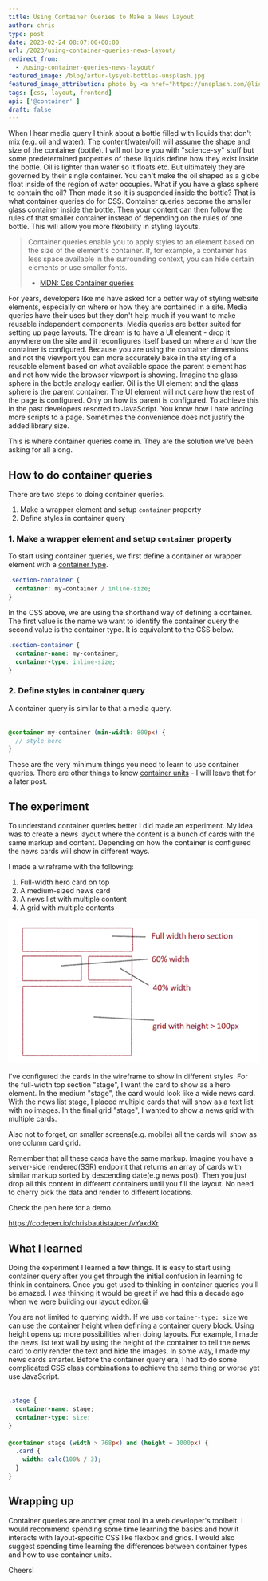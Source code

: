 ```yaml
---
title: Using Container Queries to Make a News Layout
author: chris
type: post
date: 2023-02-24 08:07:00+00:00
url: /2023/using-container-queries-news-layout/
redirect_from: 
  - /using-container-queries-news-layout/
featured_image: /blog/artur-lysyuk-bottles-unsplash.jpg
featured_image_attribution: photo by <a href="https://unsplash.com/@lisukartur">Artur Lysyuk/a>  
tags: [css, layout, frontend]
api: ['@container' ]
draft: false
---
```


When I hear media query I think about a bottle filled with liquids that don't mix (e.g. oil and water). The content(water/oil) will assume the shape and size of the container (bottle). I will not bore you with "science-sy" stuff but some predetermined properties of these liquids define how they exist inside the bottle. Oil is lighter than water so it floats etc. But ultimately they are governed by their single container. You can't make the oil shaped as a globe float inside of the region of water occupies. What if you have a glass sphere to contain the oil? Then made it so it is suspended inside the bottle? That is what container queries do for CSS. Container queries become the smaller glass container inside the bottle. Then your content can then follow the rules of that smaller container instead of depending on the rules of one bottle. This will allow you more flexibility in styling layouts.  

> Container queries enable you to apply styles to an element based on the size of the element's container. If, for example, a container has less space available in the surrounding context, you can hide certain elements or use smaller fonts. 
> - [MDN: Css Container queries](https://developer.mozilla.org/en-US/docs/Web/CSS/CSS_Container_Queries)

For years, developers like me have asked for a better way of styling website elements, especially on where or how they are contained in a site. Media queries have their uses but they don't help much if you want to make reusable independent components. Media queries are better suited for setting up page layouts. The dream is to have a UI element - drop it anywhere on the site and it reconfigures itself based on where and how the container is configured. Because you are using the container dimensions and not the viewport you can more accurately bake in the styling of a reusable element based on what available space the parent element has and not how wide the browser viewport is showing. Imagine the glass sphere in the bottle analogy earlier. Oil is the UI element and the glass sphere is the parent container. The UI element will not care how the rest of the page is configured. Only on how its parent is configured. To achieve this in the past developers resorted to JavaScript. You know how I hate adding more scripts to a page. Sometimes the convenience does not justify the added library size.  

This is where container queries come in. They are the solution we've been asking for all along. 

## How to do container queries

There are two steps to doing container queries.

1. Make a wrapper element and setup `container` property
2. Define styles in container query 

### 1. Make a wrapper element and setup `container` property

To start using container queries, we first define a container or wrapper element with a [container type](https://developer.mozilla.org/en-US/docs/Web/CSS/container-type). 

```scss
.section-container {
  container: my-container / inline-size;
}
```

In the CSS above, we are using the shorthand way of defining a container. The first value is the name we want to identify the container query the second value is the container type. It is equivalent to the CSS below.

```scss
.section-container {
  container-name: my-container;
  container-type: inline-size;
}
```

### 2. Define styles in container query

A container query is similar to that a media query. 

```scss

@container my-container (min-width: 800px) {
  // style here
}
```

These are the very minimum things you need to learn to use container queries. There are other things to know [container units](https://developer.mozilla.org/en-US/docs/Web/CSS/CSS_Container_Queries#container_query_length_units) - I will leave that for a later post.

## The experiment

To understand container queries better I did made an experiment. My idea was to create a news layout where the content is a bunch of cards with the same markup and content. Depending on how the container is configured the news cards will show in different ways. 

I made a wireframe with the following:

1. Full-width hero card on top
2. A medium-sized news card 
3. A news list with multiple content
4. A grid with multiple contents

<img src="/blog/container-experiment.png" alt="wireframe of news layout">

I've configured the cards in the wireframe to show in different styles. For the full-width top section "stage", I want the card to show as a hero element. In the medium "stage", the card would look like a wide news card. With the news list stage, I placed multiple cards that will show as a text list with no images. In the final grid "stage", I wanted to show a news grid with multiple cards. 

Also not to forget, on smaller screens(e.g. mobile) all the cards will show as one column card grid.

Remember that all these cards have the same markup. Imagine you have a server-side rendered(SSR) endpoint that returns an array of cards with similar markup sorted by descending date(e.g news post). Then you just drop all this content in different containers until you fill the layout. No need to cherry pick the data and render to different locations. 

Check the pen here for a demo.  

https://codepen.io/chrisbautista/pen/vYaxdXr


## What I learned

Doing the experiment I learned a few things. It is easy to start using container query after you get through the initial confusion in learning to think in containers.  Once you get used to thinking in container queries you'll be amazed. I was thinking it would be great if we had this a decade ago when we were building our layout editor.😀

You are not limited to querying width. If we use `container-type: size` we can use the container height when defining a container query block. Using height opens up more possibilities when doing layouts. For example, I made the news list text wall by using the height of the container to tell the news card to only render the text and hide the images. In some way, I made my news cards smarter. Before the container query era, I had to do some complicated CSS class combinations to achieve the same thing or worse yet use JavaScript.  

```scss

.stage {
  container-name: stage;
  container-type: size;
}

@container stage (width > 768px) and (height = 1000px) {
  .card {
    width: calc(100% / 3);
  }
}

``` 

## Wrapping up

Container queries are another great tool in a web developer's toolbelt. I would recommend spending some time learning the basics and how it interacts with layout-specific CSS like flexbox and grids. I would also suggest spending time learning the differences between container types and how to use container units. 

Cheers!

